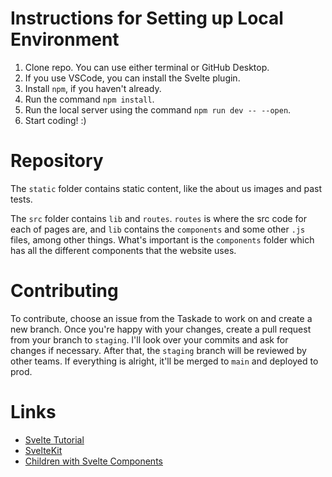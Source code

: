 # Instructions for Setting up Local Environment
1. Clone repo. You can use either terminal or GitHub Desktop.
2. If you use VSCode, you can install the Svelte plugin.
3. Install `npm`, if you haven't already.
4. Run the command `npm install`.
5. Run the local server using the command `npm run dev -- --open`.
6. Start coding! :)

# Repository
The `static` folder contains static content, like the about us images and past tests.

The `src` folder contains `lib` and `routes`. `routes` is where the src code for each of pages are, and `lib` contains the `components` and some other `.js` files, among other things. What's important is the `components` folder which has all the different components that the website uses.

# Contributing
To contribute, choose an issue from the Taskade to work on and create a new branch. Once you're happy with your changes, create a pull request from your branch to `staging`. I'll look over your commits and ask for changes if necessary. After that, the `staging` branch will be reviewed by other teams. If everything is alright, it'll be merged to `main` and deployed to prod.

# Links
- [Svelte Tutorial](https://svelte.dev/tutorial/basics)
- [SvelteKit](https://kit.svelte.dev)
- [Children with Svelte Components](https://linguinecode.com/post/how-to-pass-children-elements-in-svelte)
